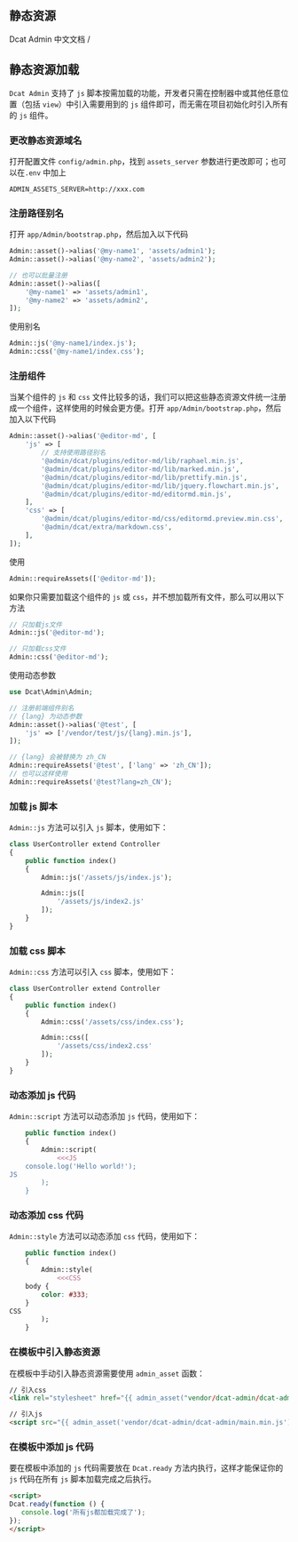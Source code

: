 ## 静态资源

Dcat Admin 中文文档 /  

## 静态资源加载

`Dcat Admin` 支持了 `js` 脚本按需加载的功能，开发者只需在控制器中或其他任意位置（包括 `view`）中引入需要用到的 `js` 组件即可，而无需在项目初始化时引入所有的 `js` 组件。

### 更改静态资源域名

打开配置文件 `config/admin.php`，找到 `assets_server` 参数进行更改即可；也可以在`.env` 中加上

```dotenv
ADMIN_ASSETS_SERVER=http://xxx.com
```

### 注册路径别名

打开 `app/Admin/bootstrap.php`，然后加入以下代码

```php
Admin::asset()->alias('@my-name1', 'assets/admin1');
Admin::asset()->alias('@my-name2', 'assets/admin2');

// 也可以批量注册
Admin::asset()->alias([
    '@my-name1' => 'assets/admin1',
    '@my-name2' => 'assets/admin2',
]);
```

使用别名

```php
Admin::js('@my-name1/index.js');
Admin::css('@my-name1/index.css');
```

### 注册组件

当某个组件的 `js` 和 `css` 文件比较多的话，我们可以把这些静态资源文件统一注册成一个组件，这样使用的时候会更方便。打开 `app/Admin/bootstrap.php`，然后加入以下代码

```php
Admin::asset()->alias('@editor-md', [
    'js' => [
        // 支持使用路径别名
        '@admin/dcat/plugins/editor-md/lib/raphael.min.js',
        '@admin/dcat/plugins/editor-md/lib/marked.min.js',
        '@admin/dcat/plugins/editor-md/lib/prettify.min.js',
        '@admin/dcat/plugins/editor-md/lib/jquery.flowchart.min.js',
        '@admin/dcat/plugins/editor-md/editormd.min.js',
    ],
    'css' => [
        '@admin/dcat/plugins/editor-md/css/editormd.preview.min.css',
        '@admin/dcat/extra/markdown.css',
    ],
]);
```

使用

```php
Admin::requireAssets(['@editor-md']);
```

如果你只需要加载这个组件的 `js` 或 `css`，并不想加载所有文件，那么可以用以下方法

```php
// 只加载js文件
Admin::js('@editor-md');

// 只加载css文件
Admin::css('@editor-md');
```

使用动态参数

```php
use Dcat\Admin\Admin;

// 注册前端组件别名
// {lang} 为动态参数
Admin::asset()->alias('@test', [
    'js' => ['/vendor/test/js/{lang}.min.js'],
]);

// {lang} 会被替换为 zh_CN
Admin::requireAssets('@test', ['lang' => 'zh_CN']);
// 也可以这样使用
Admin::requireAssets('@test?lang=zh_CN');
```

### 加载 js 脚本

`Admin::js` 方法可以引入 `js` 脚本，使用如下：

```php
class UserController extend Controller
{
    public function index()
    {
        Admin::js('/assets/js/index.js');

        Admin::js([
            '/assets/js/index2.js'
        ]);
    }
}
```

### 加载 css 脚本

`Admin::css` 方法可以引入 `css` 脚本，使用如下：

```php
class UserController extend Controller
{
    public function index()
    {
        Admin::css('/assets/css/index.css');

        Admin::css([
            '/assets/css/index2.css'
        ]);
    }
}
```

### 动态添加 js 代码

`Admin::script` 方法可以动态添加 `js` 代码，使用如下：

```php
    public function index()
    {
        Admin::script(
            <<<JS
    console.log('Hello world!');
JS            
        );
    }
```

### 动态添加 css 代码

`Admin::style` 方法可以动态添加 `css` 代码，使用如下：

```php
    public function index()
    {
        Admin::style(
            <<<CSS
    body {
        color: #333;
    }
CSS            
        );
    }
```

### 在模板中引入静态资源

在模板中手动引入静态资源需要使用 `admin_asset` 函数：

```html
// 引入css
<link rel="stylesheet" href="{{ admin_asset("vendor/dcat-admin/dcat-admin/main.min.css") }}">

// 引入js
<script src="{{ admin_asset('vendor/dcat-admin/dcat-admin/main.min.js')}}"></script>
```

### 在模板中添加 js 代码

要在模板中添加的 `js` 代码需要放在 `Dcat.ready` 方法内执行，这样才能保证你的 `js` 代码在所有 `js` 脚本加载完成之后执行。

```html
<script>
Dcat.ready(function () {
   console.log('所有js都加载完成了'); 
});
</script>
```